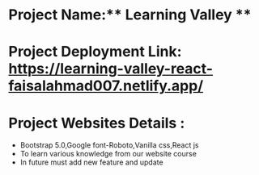 # Project Name:** Learning Valley ** 

# Project Deployment Link:  https://learning-valley-react-faisalahmad007.netlify.app/

# Project Websites Details : 

* Bootstrap 5.0,Google font-Roboto,Vanilla css,React js
* To learn various knowledge from our website course
* In future must add new feature and update